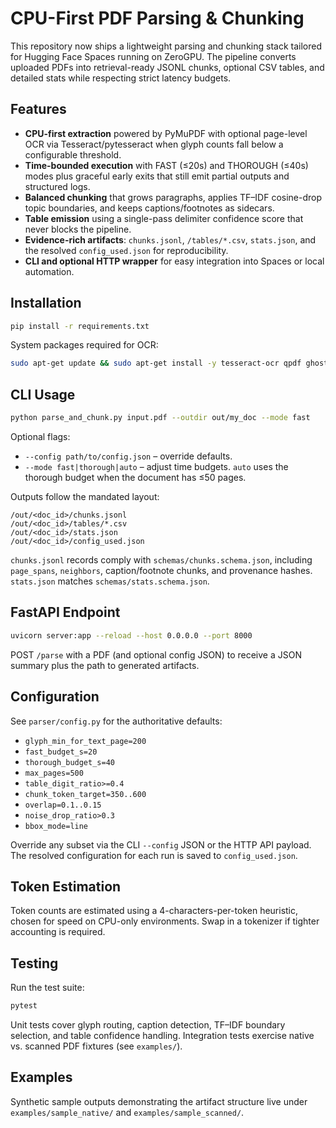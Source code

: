 # CPU-First PDF Parsing & Chunking

This repository now ships a lightweight parsing and chunking stack tailored for
Hugging Face Spaces running on ZeroGPU. The pipeline converts uploaded PDFs into
retrieval-ready JSONL chunks, optional CSV tables, and detailed stats while
respecting strict latency budgets.

## Features

- **CPU-first extraction** powered by PyMuPDF with optional page-level OCR via
  Tesseract/pytesseract when glyph counts fall below a configurable threshold.
- **Time-bounded execution** with FAST (≤20s) and THOROUGH (≤40s) modes plus
  graceful early exits that still emit partial outputs and structured logs.
- **Balanced chunking** that grows paragraphs, applies TF–IDF cosine-drop topic
  boundaries, and keeps captions/footnotes as sidecars.
- **Table emission** using a single-pass delimiter confidence score that never
  blocks the pipeline.
- **Evidence-rich artifacts**: `chunks.jsonl`, `/tables/*.csv`, `stats.json`,
  and the resolved `config_used.json` for reproducibility.
- **CLI and optional HTTP wrapper** for easy integration into Spaces or local
  automation.

## Installation

```bash
pip install -r requirements.txt
```

System packages required for OCR:

```bash
sudo apt-get update && sudo apt-get install -y tesseract-ocr qpdf ghostscript
```

## CLI Usage

```bash
python parse_and_chunk.py input.pdf --outdir out/my_doc --mode fast
```

Optional flags:

- `--config path/to/config.json` – override defaults.
- `--mode fast|thorough|auto` – adjust time budgets. `auto` uses the thorough
  budget when the document has ≤50 pages.

Outputs follow the mandated layout:

```
/out/<doc_id>/chunks.jsonl
/out/<doc_id>/tables/*.csv
/out/<doc_id>/stats.json
/out/<doc_id>/config_used.json
```

`chunks.jsonl` records comply with `schemas/chunks.schema.json`, including
`page_spans`, `neighbors`, caption/footnote chunks, and provenance hashes.
`stats.json` matches `schemas/stats.schema.json`.

## FastAPI Endpoint

```bash
uvicorn server:app --reload --host 0.0.0.0 --port 8000
```

POST `/parse` with a PDF (and optional config JSON) to receive a JSON summary
plus the path to generated artifacts.

## Configuration

See `parser/config.py` for the authoritative defaults:

- `glyph_min_for_text_page=200`
- `fast_budget_s=20`
- `thorough_budget_s=40`
- `max_pages=500`
- `table_digit_ratio>=0.4`
- `chunk_token_target=350..600`
- `overlap=0.1..0.15`
- `noise_drop_ratio>0.3`
- `bbox_mode=line`

Override any subset via the CLI `--config` JSON or the HTTP API payload. The
resolved configuration for each run is saved to `config_used.json`.

## Token Estimation

Token counts are estimated using a 4-characters-per-token heuristic, chosen for
speed on CPU-only environments. Swap in a tokenizer if tighter accounting is
required.

## Testing

Run the test suite:

```bash
pytest
```

Unit tests cover glyph routing, caption detection, TF–IDF boundary selection,
and table confidence handling. Integration tests exercise native vs. scanned PDF
fixtures (see `examples/`).

## Examples

Synthetic sample outputs demonstrating the artifact structure live under
`examples/sample_native/` and `examples/sample_scanned/`.
